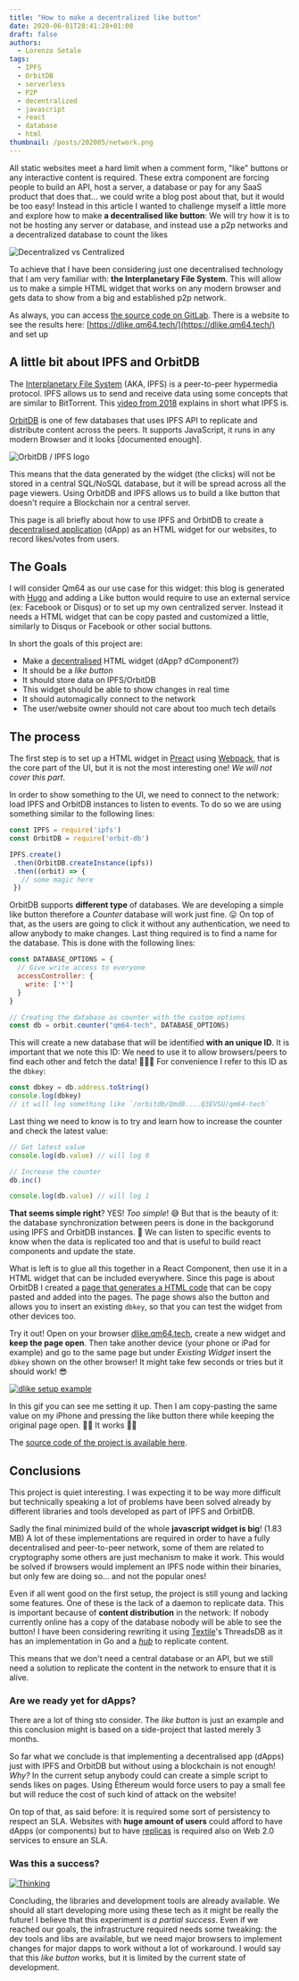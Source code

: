 ```yaml
---
title: "How to make a decentralized like button"
date: 2020-06-01T20:41:28+01:00
draft: false
authors:
  - Lorenzo Setale
tags:
  - IPFS
  - OrbitDB
  - serverless
  - P2P
  - decentralized
  - javascript
  - react
  - database
  - html
thumbnail: /posts/202005/network.png
---
```

All static websites meet a hard limit when a comment form, "like" buttons or 
any interactive content is required. These extra component are forcing 
people to build an API, host a server, a database or pay for any SaaS 
product that does that... we could write a blog post about that, but it would
be too easy! Instead in this article I wanted to challenge myself a little more
and explore how to make **a decentralised like button**: We will try how it is
to not be hosting any server or database, and instead use a p2p networks and a
decentralized database to count the likes

![Decentralized vs Centralized](/posts/202005/network.png#center)

To achieve that I have been considering just one decentralised technology that 
I am very familiar with: **the Interplanetary File System**. This will allow us to
make a simple HTML widget that works on any modern browser and gets data to show
from a big and established p2p network.

As always, you can access [the source code on GitLab](https://gitlab.com/Qm64/dlike).
There is a website to see the results here: [https://dlike.qm64.tech/](https://dlike.qm64.tech/) and set up

## A little bit about IPFS and OrbitDB
The [Interplanetary File System](https://ipfs.io/) (AKA, IPFS) is a peer-to-peer 
hypermedia protocol. IPFS allows us to send and receive data using some concepts
that are similar to BitTorrent. This [video from 2018](https://www.youtube.com/watch?v=5Uj6uR3fp-U)
explains in short what IPFS is.

[OrbitDB](https://orbitdb.org) is one of few databases that uses IPFS API to 
replicate and distribute content across the peers. It supports JavaScript, it
runs in any modern Browser and it looks [documented enough].

![OrbitDB / IPFS logo](/posts/202005/orbitdb.png#center)

This means that the data generated by the widget (the clicks) will not be stored
in a central SQL/NoSQL database, but it will be spread across all the page viewers.
Using OrbitDB and IPFS allows us to build a like button that doesn't require a 
Blockchain nor a central server. 

This page is all briefly about how to use IPFS and OrbitDB to create a 
[decentralised application](https://en.wikipedia.org/wiki/Decentralized_application) 
(dApp) as an HTML widget for our websites, to record likes/votes from users.

## The Goals
I will consider Qm64 as our use case for this widget: this blog is generated 
with [Hugo](https://gohugo.io) and adding a Like button would require to use an 
external service (ex: Facebook or Disqus) or to set up my own centralized 
server. Instead it needs a HTML widget that can be copy pasted and customized 
a little, similarly to Disqus or Facebook or other social buttons.

In short the goals of this project are:

- Make a [decentralised](https://en.wikipedia.org/wiki/Decentralised_system) HTML widget (dApp? dComponent?)
- It should be a _like button_ 
- It should store data on IPFS/OrbitDB
- This widget should be able to show changes in real time
- It should automagically connect to the network
- The user/website owner should not care about too much tech details

## The process
The first step is to set up a HTML widget in [Preact](https://preactjs.com) 
using [Webpack](https://webpack.js.org), that is the core part of the UI, but
it is not the most interesting one! _We will not cover this part_.

In order to show something to the UI, we need to connect to the network: 
load IPFS and OrbitDB instances to listen to events. To do so we are using 
something similar to the following lines:

```javascript
const IPFS = require('ipfs')
const OrbitDB = require('orbit-db')

IPFS.create()
 .then(OrbitDB.createInstance(ipfs))
 .then((orbit) => { 
   // some magic here
 })
```

OrbitDB supports **different type** of databases. We are developing a simple
like button therefore a _Counter_ database will work just fine. 😛 On top of 
that, as the users are going to click it without any authentication, we need to 
allow anybody to make changes. Last thing required is to find a name for the
database. This is done with the following lines:

```javascript
const DATABASE_OPTIONS = {
  // Give write access to everyone
  accessController: {
    write: ['*']
  }
}

// Creating the database as counter with the custom options
const db = orbit.counter("qm64-tech", DATABASE_OPTIONS)
```

This will create a new database that will be identified **with an unique ID**. 
It is important that we note this ID: We need to use it to allow browsers/peers 
to find each other and fetch the data! 📡📡📡
For convenience I refer to this ID as the `dbkey`:

```javascript
const dbkey = db.address.toString()
console.log(dbkey) 
// it will log something like `/orbitdb/Qmd8....Q3EVSU/qm64-tech`
```

Last thing we need to know is to try and learn how to increase the counter and 
check the latest value:

```javascript
// Get latest value
console.log(db.value) // will log 0

// Increase the counter
db.inc()

console.log(db.value) // will log 1
```

**That seems simple right**? YES! _Too simple_! 😅 But that is the beauty of it: 
the database synchronization between peers is done in the backgorund using IPFS
and OrbitDB instances. 🚀 We can listen to specific events to know when the data
is replicated too and that is useful to build react components and update the 
state. 

What is left is to glue all this together in a React Component, then use it in a
HTML widget that can be included everywhere. Since this page is about OrbitDB I
created a [page that generates a HTML code](https://dlike.qm64.tech/) that can 
be copy pasted and added into the pages. The page shows also the button and 
allows you to insert an existing `dbkey`, so that you can test the widget from 
other devices too. 

Try it out! Open on your browser [dlike.qm64.tech](https://dlike.qm64.tech/),
create a new widget and **keep the page open**. Then take another device (your 
phone or iPad for example) and go to the same page but under _Existing Widget_
insert the `dbkey` shown on the other browser! It might take few seconds or
tries but it should work! 😎

[![dlike setup example](/posts/202005/dlike-new-widget-example.gif#big)](/posts/202005/dlike-new-widget-example.gif#big)

In this gif you can see me setting it up. Then I am copy-pasting the same value
on my iPhone and pressing the like button there while keeping the original page
open. 🎉🎉 It works 🎉🎉

The [source code of the project is available here](https://gitlab.com/qm64/dlike).

## Conclusions

This project is quiet interesting. I was expecting it to be way more difficult
but technically speaking a lot of problems have been solved already by different
libraries and tools developed as part of IPFS and OrbitDB.

Sadly the final minimized build of the whole **javascript widget is big**! (1.83 
MB) A lot of these implementations are required in order to have a fully 
decentralised and peer-to-peer network, some of them are related to cryptography 
some others are just mechanism to make it work. This would be solved if browsers
would implement an IPFS node within their binaries, but only few are doing so... 
and not the popular ones! 

Even if all went good on the first setup, the project is still young and lacking
some features. One of these is the lack of a daemon to replicate data. 
This is important because of **content distribution** in the network: If nobody 
currently online has a copy of the database nobody will be able to see the 
button! I have been considering rewriting it using [Textile](https://textile.io)'s ThreadsDB as it has an implementation in Go and a _[hub](https://docs.textile.io/hub/introduction/)_ to replicate content.

This means that we don't need a central database or an API, but we still need a 
solution to replicate the content in the network to ensure that it is alive.

### Are we ready yet for dApps?
There are a lot of thing sto consider. The _like button_ is just an example and 
this conclusion might is based on a side-project that lasted merely 3 months.

So far what we conclude is that implementing a decentralised app (dApps) 
just with IPFS and OrbitDB but without using a blockchain is not enough! _Why?_
In the current setup anybody could can create a simple script to sends likes
on pages. Using Ethereum would force users to pay a small fee but will reduce 
the cost of such kind of attack on the website! 

On top of that, as said before: it is required some sort of persistency to 
respect an SLA. Websites with **huge amount of users** could afford to have 
dApps (or components) but to have [replicas](https://en.wikipedia.org/wiki/Replication_(computing))
is required also on Web 2.0 services to ensure an SLA.

### Was this a success?

[![Thinking](/posts/202005/thinking.gif#big)](/posts/202005/thinking.gif#big)

Concluding, the libraries and development tools are already available. We should 
all start developing more using these tech as it might be really the future!
I believe that this experiment is _a partial success_. Even if we reached our 
goals, the infrastructure required needs some tweaking: the dev tools and libs 
are available, but we need major browsers to implement changes for major
dapps to work without a lot of workaround. I would say that this _like button_
works, but it is limited by the current state of development.